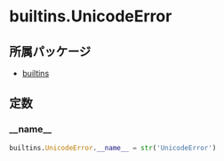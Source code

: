 # builtins.UnicodeError

## 所属パッケージ
- [builtins](../../module/builtins)

## 定数

### \_\_name\_\_
```python
builtins.UnicodeError.__name__ = str('UnicodeError')
```

